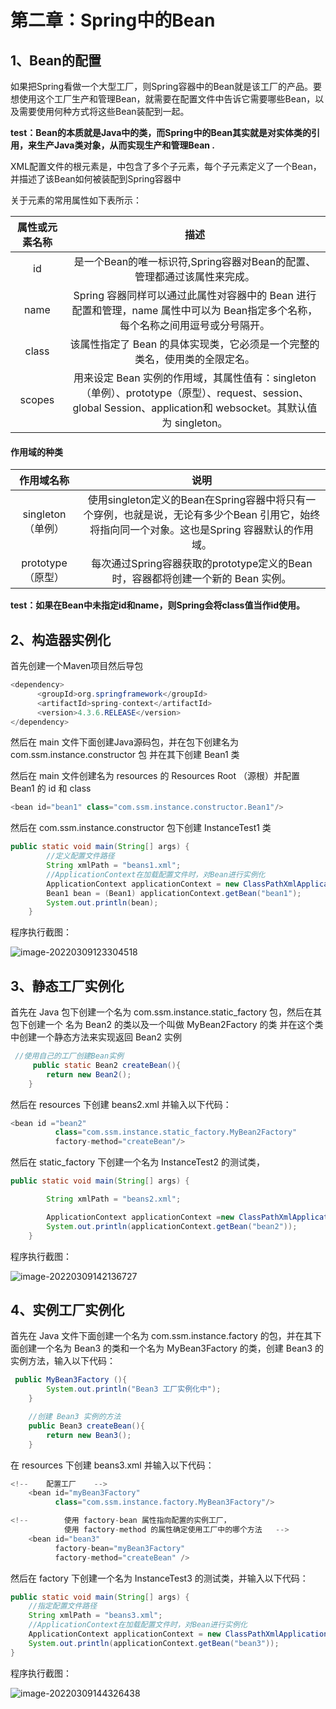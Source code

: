 # 第二章：Spring中的Bean

## 1、Bean的配置

如果把Spring看做一个大型工厂，则Spring容器中的Bean就是该工厂的产品。要想使用这个工厂生产和管理Bean，就需要在配置文件中告诉它需要哪些Bean，以及需要使用何种方式将这些Bean装配到一起。

**test：Bean的本质就是Java中的类，而Spring中的Bean其实就是对实体类的引用，来生产Java类对象，从而实现生产和管理Bean .**

XML配置文件的根元素是<beans>，<beans>中包含了多个<bean>子元素，每个<bean>子元素定义了一个Bean，并描述了该Bean如何被装配到Spring容器中

关于<beans>元素的常用属性如下表所示：

| 属性或元素名称 |                             描述                             |
| :------------: | :----------------------------------------------------------: |
|       id       | 是一个Bean的唯一标识符,Spring容器对Bean的配置、管理都通过该属性来完成。 |
|      name      | Spring 容器同样可以通过此属性对容器中的 Bean 进行配置和管理，name 属性中可以为 Bean指定多个名称，每个名称之间用逗号或分号隔开。 |
|     class      | 该属性指定了 Bean 的具体实现类，它必须是一个完整的类名，使用类的全限定名。 |
|     scopes     | 用来设定 Bean 实例的作用域，其属性值有：singleton（单例）、prototype（原型）、request、session、global Session、application和 websocket。其默认值为 singleton。 |

#### 作用域的种类

|    作用域名称     |                             说明                             |
| :---------------: | :----------------------------------------------------------: |
| singleton（单例） | 使用singleton定义的Bean在Spring容器中将只有一个穿例，也就是说，无论有多少个Bean 引用它，始终将指向同一个对象。这也是Spring 容器默认的作用域。 |
| prototype（原型） | 每次通过Spring容器获取的prototype定义的Bean时，容器都将创建一个新的 Bean 实例。 |

**test：如果在Bean中未指定id和name，则Spring会将class值当作id使用。**

## 2、构造器实例化

首先创建一个Maven项目然后导包

```java
<dependency>
      <groupId>org.springframework</groupId>
      <artifactId>spring-context</artifactId>
      <version>4.3.6.RELEASE</version>
</dependency>
```

然后在 main 文件下面创建Java源码包，并在包下创建名为 com.ssm.instance.constructor 包 并在其下创建 Bean1 类

然后在 main 文件创建名为 resources 的 Resources Root （源根）并配置 Bean1 的 id 和 class 

```java
<bean id="bean1" class="com.ssm.instance.constructor.Bean1"/>
```

然后在 com.ssm.instance.constructor 包下创建 InstanceTest1 类

```java
public static void main(String[] args) {
        //定义配置文件路径
        String xmlPath = "beans1.xml";
        //ApplicationContext在加载配置文件时，对Bean进行实例化
        ApplicationContext applicationContext = new ClassPathXmlApplicationContext(xmlPath);
        Bean1 bean = (Bean1) applicationContext.getBean("bean1");
        System.out.println(bean);
    }
```

程序执行截图：

![image-20220309123304518](https://lsky.hhdxw.top/imghub/img/image-20220309123304518.png)

## 3、静态工厂实例化

首先在 Java 包下创建一个名为 com.ssm.instance.static_factory 包，然后在其包下创建一个 名为 Bean2 的类以及一个叫做 MyBean2Factory 的类 并在这个类中创建一个静态方法来实现返回 Bean2 实例 

```java
 //使用自己的工厂创建Bean实例
     public static Bean2 createBean(){
        return new Bean2();
    }
```

然后在  resources 下创建 beans2.xml 并输入以下代码：

```java
<bean id ="bean2"
          class="com.ssm.instance.static_factory.MyBean2Factory"
          factory-method="createBean"/>
```

然后在 static_factory 下创建一个名为 InstanceTest2 的测试类，

```java
public static void main(String[] args) {

        String xmlPath = "beans2.xml";

        ApplicationContext applicationContext =new ClassPathXmlApplicationContext(xmlPath);
        System.out.println(applicationContext.getBean("bean2"));
    }
```

程序执行截图：

![image-20220309142136727](https://lsky.hhdxw.top/imghub/img/image-20220309142136727.png)

## 4、实例工厂实例化

首先在 Java 文件下面创建一个名为 com.ssm.instance.factory 的包，并在其下面创建一个名为 Bean3 的类和一个名为 MyBean3Factory 的类，创建 Bean3 的实例方法，输入以下代码：

```java
 public MyBean3Factory (){
        System.out.println("Bean3 工厂实例化中");
    }

    //创建 Bean3 实例的方法
    public Bean3 createBean(){
        return new Bean3();
    }
```

在 resources  下创建 beans3.xml 并输入以下代码：

```java
<!--    配置工厂    -->
    <bean id="myBean3Factory"
          class="com.ssm.instance.factory.MyBean3Factory"/>

<!--        使用 factory-bean 属性指向配置的实例工厂，
            使用 factory-method 的属性确定使用工厂中的哪个方法   -->
    <bean id="bean3"
          factory-bean="myBean3Factory"
          factory-method="createBean" />
```

然后在 factory 下创建一个名为 InstanceTest3 的测试类，并输入以下代码：

```java
public static void main(String[] args) {
    //指定配置文件路径
    String xmlPath = "beans3.xml";
    //ApplicationContext在加载配置文件时，对Bean进行实例化
    ApplicationContext applicationContext = new ClassPathXmlApplicationContext(xmlPath);
    System.out.println(applicationContext.getBean("bean3"));
}
```

程序执行截图：

![image-20220309144326438](https://lsky.hhdxw.top/imghub/img/image-20220309144326438.png)